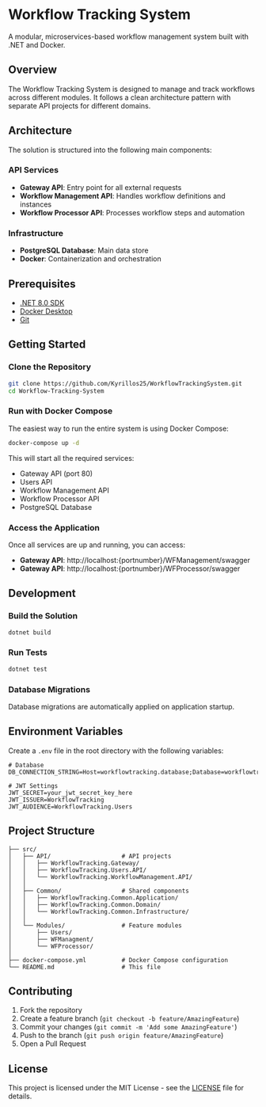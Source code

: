 # Workflow Tracking System

A modular, microservices-based workflow management system built with .NET and Docker.

## Overview

The Workflow Tracking System is designed to manage and track workflows across different modules. It follows a clean architecture pattern with separate API projects for different domains.

## Architecture

The solution is structured into the following main components:

### API Services
- **Gateway API**: Entry point for all external requests
- **Workflow Management API**: Handles workflow definitions and instances
- **Workflow Processor API**: Processes workflow steps and automation

### Infrastructure
- **PostgreSQL Database**: Main data store
- **Docker**: Containerization and orchestration

## Prerequisites

- [.NET 8.0 SDK](https://dotnet.microsoft.com/download/dotnet/8.0)
- [Docker Desktop](https://www.docker.com/products/docker-desktop/)
- [Git](https://git-scm.com/)

## Getting Started

### Clone the Repository

```bash
git clone https://github.com/Kyrillos25/WorkflowTrackingSystem.git
cd Workflow-Tracking-System
```

### Run with Docker Compose

The easiest way to run the entire system is using Docker Compose:

```bash
docker-compose up -d
```

This will start all the required services:
- Gateway API (port 80)
- Users API
- Workflow Management API
- Workflow Processor API
- PostgreSQL Database

### Access the Application

Once all services are up and running, you can access:
- **Gateway API**: http://localhost:{portnumber}/WFManagement/swagger
- **Gateway API**: http://localhost:{portnumber}/WFProcessor/swagger

## Development

### Build the Solution

```bash
dotnet build
```

### Run Tests

```bash
dotnet test
```

### Database Migrations

Database migrations are automatically applied on application startup.

## Environment Variables

Create a `.env` file in the root directory with the following variables:

```
# Database
DB_CONNECTION_STRING=Host=workflowtracking.database;Database=workflowtracking;Username=postgres;Password=postgres

# JWT Settings
JWT_SECRET=your_jwt_secret_key_here
JWT_ISSUER=WorkflowTracking
JWT_AUDIENCE=WorkflowTracking.Users
```

## Project Structure

```
├── src/
│   ├── API/                    # API projects
│   │   ├── WorkflowTracking.Gateway/
│   │   ├── WorkflowTracking.Users.API/
│   │   └── WorkflowTracking.WorkflowManagement.API/
│   │
│   ├── Common/                 # Shared components
│   │   ├── WorkflowTracking.Common.Application/
│   │   ├── WorkflowTracking.Common.Domain/
│   │   └── WorkflowTracking.Common.Infrastructure/
│   │
│   └── Modules/                # Feature modules
│       ├── Users/
│       ├── WFManagment/
│       └── WFProcessor/
│
├── docker-compose.yml          # Docker Compose configuration
└── README.md                   # This file
```

## Contributing

1. Fork the repository
2. Create a feature branch (`git checkout -b feature/AmazingFeature`)
3. Commit your changes (`git commit -m 'Add some AmazingFeature'`)
4. Push to the branch (`git push origin feature/AmazingFeature`)
5. Open a Pull Request

## License

This project is licensed under the MIT License - see the [LICENSE](LICENSE) file for details.